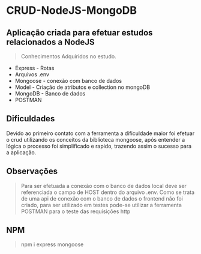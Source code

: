 # CRUD-NodeJS-MongoDB

## Aplicação criada para efetuar estudos relacionados a NodeJS

> Conhecimentos Adquiridos no estudo.
 * Express - Rotas
 * Arquivos .env
 * Mongoose - conexão com banco de dados
 * Model - Criação de atributos e collection no mongoDB 
 * MongoDB - Banco de dados
 * POSTMAN

## Dificuldades

<p>Devido ao primeiro contato com a ferramenta a dificuldade maior foi efetuar o crud utilizando os conceitos da biblioteca mongoose, após entender a lógica o processo foi simplificado e rapido, trazendo assim o sucesso para a aplicação.
  
 
 ## Observações
  
  > Para ser efetuada a conexão com o banco de dados local deve ser referenciada o campo de HOST dentro do arquivo .env.
  > Como se trata de uma api de conexão com o banco de dados o frontend não foi criado, para ser utilizado em testes pode-se utilizar a ferramenta POSTMAN para o teste das requisições http

  ## NPM
  
   > npm i express mongoose
